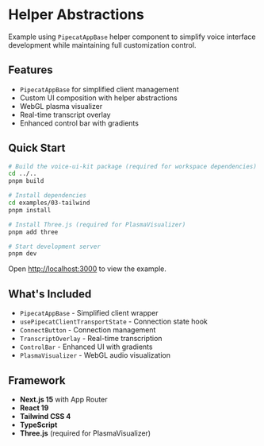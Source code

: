 # Helper Abstractions

Example using `PipecatAppBase` helper component to simplify voice interface development while maintaining full customization control.

## Features

- `PipecatAppBase` for simplified client management
- Custom UI composition with helper abstractions
- WebGL plasma visualizer
- Real-time transcript overlay
- Enhanced control bar with gradients

## Quick Start

```bash
# Build the voice-ui-kit package (required for workspace dependencies)
cd ../..
pnpm build

# Install dependencies
cd examples/03-tailwind
pnpm install

# Install Three.js (required for PlasmaVisualizer)
pnpm add three

# Start development server
pnpm dev
```

Open [http://localhost:3000](http://localhost:3000) to view the example.

## What's Included

- `PipecatAppBase` - Simplified client wrapper
- `usePipecatClientTransportState` - Connection state hook
- `ConnectButton` - Connection management
- `TranscriptOverlay` - Real-time transcription
- `ControlBar` - Enhanced UI with gradients
- `PlasmaVisualizer` - WebGL audio visualization

## Framework

- **Next.js 15** with App Router
- **React 19**
- **Tailwind CSS 4**
- **TypeScript**
- **Three.js** (required for PlasmaVisualizer)
